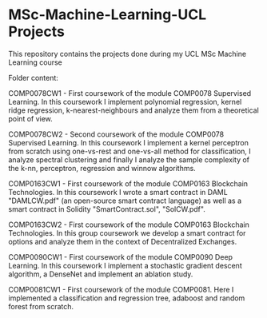 # MSc-Machine-Learning-UCL Projects
This repository contains the projects done during my UCL MSc Machine Learning course

Folder content:

СОМР0078CW1 - First coursework of the module СОМР0078 Supervised Learning. In this coursework I implement polynomial regression, kernel ridge regression, k-nearest-neighbours and analyze them from a theoretical point of view.

СОМР0078CW2 - Second coursework of the module СОМР0078 Supervised Learning. In this coursework I implement a kernel perceptron from scratch using one-vs-rest and one-vs-all method for classification, I analyze spectral clustering and finally I analyze the sample complexity of the k-nn, perceptron, regression and winnow algorithms.

СОМР0163CW1 - First coursework of the module СОМР0163 Blockchain Technologies. In this coursework I wrote a smart contract in DAML "DAMLCW.pdf" (an open-source smart contract language) as well as a smart contract in Solidity "SmartContract.sol", "SolCW.pdf".

СОМР0163CW2 - First coursework of the module СОМР0163 Blockchain Technologies. In this group coursework we develop a smart contract for options and analyze them in the context of Decentralized Exchanges. 

СОМР0090CW1 - First coursework of the module СОМР0090 Deep Learning. In this coursework I implement a stochastic gradient descent algorithm, a DenseNet and implement an ablation study.

COMP0081CW1 - First coursework of the module COMP0081. Here I implemented a classification and regression tree, adaboost and random forest from scratch. 
